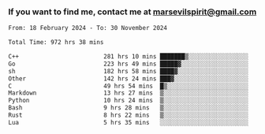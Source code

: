 ### If you want to find me, contact me at marsevilspirit@gmail.com

<!--
**marsevilspirit/marsevilspirit** is a ✨ _special_ ✨ repository because its `README.md` (this file) appears on your GitHub profile.

Here are some ideas to get you started:

- 🔭 I’m currently working on ...
- 🌱 I’m currently learning ...
- 👯 I’m looking to collaborate on ...
- 🤔 I’m looking for help with ...
- 💬 Ask me about ...
- 📫 How to reach me: ...
- 😄 Pronouns: ...
- ⚡ Fun fact: ...
-->
<!--START_SECTION:waka-->

```txt
From: 18 February 2024 - To: 30 November 2024

Total Time: 972 hrs 38 mins

C++                        281 hrs 10 mins ███████▒░░░░░░░░░░░░░░░░░   28.91 %
Go                         223 hrs 49 mins █████▓░░░░░░░░░░░░░░░░░░░   23.01 %
sh                         182 hrs 58 mins ████▓░░░░░░░░░░░░░░░░░░░░   18.81 %
Other                      142 hrs 24 mins ███▓░░░░░░░░░░░░░░░░░░░░░   14.64 %
C                          49 hrs 54 mins  █▒░░░░░░░░░░░░░░░░░░░░░░░   05.13 %
Markdown                   13 hrs 27 mins  ▒░░░░░░░░░░░░░░░░░░░░░░░░   01.38 %
Python                     10 hrs 24 mins  ▒░░░░░░░░░░░░░░░░░░░░░░░░   01.07 %
Bash                       9 hrs 28 mins   ▒░░░░░░░░░░░░░░░░░░░░░░░░   00.97 %
Rust                       8 hrs 22 mins   ▒░░░░░░░░░░░░░░░░░░░░░░░░   00.86 %
Lua                        5 hrs 35 mins   ░░░░░░░░░░░░░░░░░░░░░░░░░   00.58 %
```

<!--END_SECTION:waka-->
